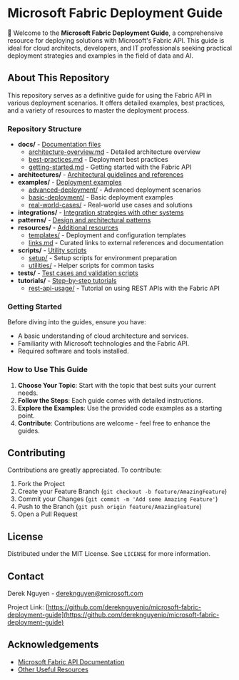 
# Microsoft Fabric Deployment Guide

🚀 Welcome to the **Microsoft Fabric Deployment Guide**, a comprehensive resource for deploying solutions with Microsoft's Fabric API. This guide is ideal for cloud architects, developers, and IT professionals seeking practical deployment strategies and examples in the field of data and AI.

## About This Repository

This repository serves as a definitive guide for using the Fabric API in various deployment scenarios. It offers detailed examples, best practices, and a variety of resources to master the deployment process.

### Repository Structure

- **docs/** - [Documentation files](docs/)
  - [architecture-overview.md](docs/architecture-overview.md) - Detailed architecture overview
  - [best-practices.md](docs/best-practices.md) - Deployment best practices
  - [getting-started.md](docs/getting-started.md) - Getting started with the Fabric API
- **architectures/** - [Architectural guidelines and references](architectures/)
- **examples/** - [Deployment examples](examples/)
  - [advanced-deployment/](examples/advanced-deployment/) - Advanced deployment scenarios
  - [basic-deployment/](examples/basic-deployment/) - Basic deployment examples
  - [real-world-cases/](examples/real-world-cases/) - Real-world use cases and solutions
- **integrations/** - [Integration strategies with other systems](integrations/)
- **patterns/** - [Design and architectural patterns](patterns/)
- **resources/** - [Additional resources](resources/)
  - [templates/](resources/templates/) - Deployment and configuration templates
  - [links.md](resources/links.md) - Curated links to external references and documentation
- **scripts/** - [Utility scripts](scripts/)
  - [setup/](scripts/setup/) - Setup scripts for environment preparation
  - [utilities/](scripts/utilities/) - Helper scripts for common tasks
- **tests/** - [Test cases and validation scripts](tests/)
- **tutorials/** - [Step-by-step tutorials](tutorials/)
  - [rest-api-usage/](tutorials/rest-api-usage/) - Tutorial on using REST APIs with the Fabric API

### Getting Started

Before diving into the guides, ensure you have:

- A basic understanding of cloud architecture and services.
- Familiarity with Microsoft technologies and the Fabric API.
- Required software and tools installed.

### How to Use This Guide

1. **Choose Your Topic**: Start with the topic that best suits your current needs.
2. **Follow the Steps**: Each guide comes with detailed instructions.
3. **Explore the Examples**: Use the provided code examples as a starting point.
4. **Contribute**: Contributions are welcome - feel free to enhance the guides.

## Contributing

Contributions are greatly appreciated. To contribute:

1. Fork the Project
2. Create your Feature Branch (`git checkout -b feature/AmazingFeature`)
3. Commit your Changes (`git commit -m 'Add some Amazing Feature'`)
4. Push to the Branch (`git push origin feature/AmazingFeature`)
5. Open a Pull Request

## License

Distributed under the MIT License. See `LICENSE` for more information.

## Contact

Derek Nguyen - [dereknguyen@microsoft.com](mailto:dereknguyen@microsoft.com)

Project Link: [https://github.com/dereknguyenio/microsoft-fabric-deployment-guide](https://github.com/dereknguyenio/microsoft-fabric-deployment-guide)

## Acknowledgements

- [Microsoft Fabric API Documentation](link-to-documentation)
- [Other Useful Resources](link-to-resources)

